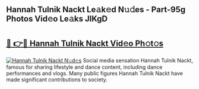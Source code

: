 ## Hannah Tulnik Nackt Le𝚊k𝚎d N𝚞𝚍es - Part-95g Photos Vid𝚎o Le𝚊ks JlKgD

# <h2><a href="http://fbaskjz.evod.top/?m=Hannah+Tulnik+Nackt">🔗 👉🔴 Hannah Tulnik Nackt Vid𝚎o Ph𝚘t𝚘s</a></h2>

[![Hannah Tulnik Nackt N𝚞d𝚎s](https://i.imgur.com/8V9OHl7.gif)](http://fbaskjz.evod.top/?m=Hannah+Tulnik+Nackt)
Social media sensation Hannah Tulnik Nackt, famous for sharing lifestyle and dance content, including dance performances and vlogs. Many public figures Hannah Tulnik Nackt have made significant contributions to society. 
